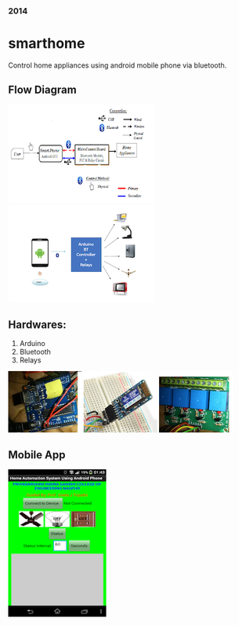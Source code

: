 ### 2014
# smarthome
Control home appliances using android mobile phone via bluetooth.

## Flow Diagram
![alt text](https://github.com/RandhirMSingh/smarthome/blob/master/SmartHome/images/tech-flow.png)
![alt text](https://github.com/RandhirMSingh/smarthome/blob/master/SmartHome/images/visuladiagram.png)

## Hardwares: 
1. Arduino
2. Bluetooth
3. Relays

![alt Arduino](https://github.com/RandhirMSingh/smarthome/blob/master/SmartHome/images/arduino.png)
![alt Bluetooth](https://github.com/RandhirMSingh/smarthome/blob/master/SmartHome/images/bluetooth.png)
![alt relay](https://github.com/RandhirMSingh/smarthome/blob/master/SmartHome/images/relay.png)

## Mobile App
![alt app](https://github.com/RandhirMSingh/smarthome/blob/master/SmartHome/images/app-screen.png)

